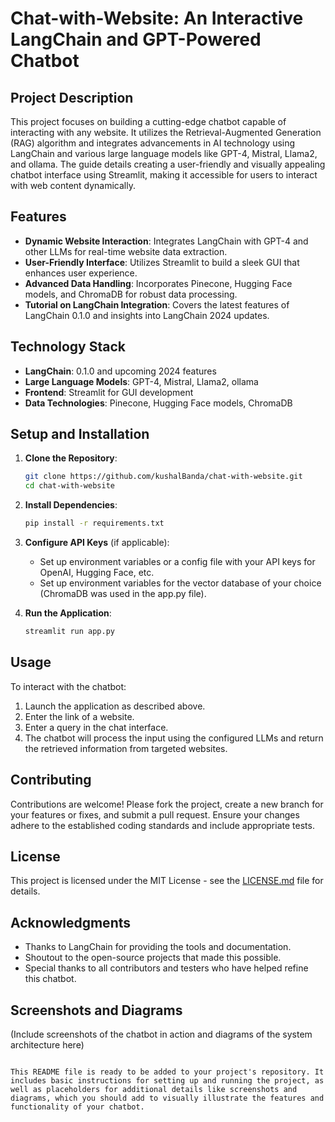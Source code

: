 
# Chat-with-Website: An Interactive LangChain and GPT-Powered Chatbot

## Project Description
This project focuses on building a cutting-edge chatbot capable of interacting with any website. It utilizes the Retrieval-Augmented Generation (RAG) algorithm and integrates advancements in AI technology using LangChain and various large language models like GPT-4, Mistral, Llama2, and ollama. The guide details creating a user-friendly and visually appealing chatbot interface using Streamlit, making it accessible for users to interact with web content dynamically.

## Features
- **Dynamic Website Interaction**: Integrates LangChain with GPT-4 and other LLMs for real-time website data extraction.
- **User-Friendly Interface**: Utilizes Streamlit to build a sleek GUI that enhances user experience.
- **Advanced Data Handling**: Incorporates Pinecone, Hugging Face models, and ChromaDB for robust data processing.
- **Tutorial on LangChain Integration**: Covers the latest features of LangChain 0.1.0 and insights into LangChain 2024 updates.

## Technology Stack
- **LangChain**: 0.1.0 and upcoming 2024 features
- **Large Language Models**: GPT-4, Mistral, Llama2, ollama
- **Frontend**: Streamlit for GUI development
- **Data Technologies**: Pinecone, Hugging Face models, ChromaDB

## Setup and Installation
1. **Clone the Repository**:
   ```bash
   git clone https://github.com/kushalBanda/chat-with-website.git
   cd chat-with-website
   ```
2. **Install Dependencies**:
   ```bash
   pip install -r requirements.txt
   ```
3. **Configure API Keys** (if applicable):
   - Set up environment variables or a config file with your API keys for OpenAI, Hugging Face, etc.
   - Set up environment variables for the vector database of your choice (ChromaDB was used in the app.py file).

4. **Run the Application**:
   ```bash
   streamlit run app.py
   ```

## Usage
To interact with the chatbot:
1. Launch the application as described above.
2. Enter the link of a website.
3. Enter a query in the chat interface.
4. The chatbot will process the input using the configured LLMs and return the retrieved information from targeted websites.

## Contributing
Contributions are welcome! Please fork the project, create a new branch for your features or fixes, and submit a pull request. Ensure your changes adhere to the established coding standards and include appropriate tests.

## License
This project is licensed under the MIT License - see the [LICENSE.md](LICENSE) file for details.

## Acknowledgments
- Thanks to LangChain for providing the tools and documentation.
- Shoutout to the open-source projects that made this possible.
- Special thanks to all contributors and testers who have helped refine this chatbot.

## Screenshots and Diagrams
(Include screenshots of the chatbot in action and diagrams of the system architecture here)

```

This README file is ready to be added to your project's repository. It includes basic instructions for setting up and running the project, as well as placeholders for additional details like screenshots and diagrams, which you should add to visually illustrate the features and functionality of your chatbot.
